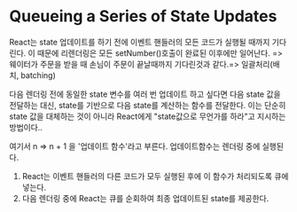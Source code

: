 # Queueing a Series of State Updates

React는 state 업데이트를 하기 전에 이벤트 핸들러의 모든 코드가 실행될 때까지 기다린다. 이 때문에 리렌더링은 모든 setNumber()호출이 완료된 이후에만 일어난다. => 웨이터가 주문을 받을 때 손님이 주문이 끝날때까지 기다린것과 같다.=> 일괄처리(배치, batching)

다음 렌더링 전에 동일한 state 변수를 여러 번 업데이트 하고 싶다면 다음 state 값을 전달하는 대신, state를 기반으로 다음 state를 계산하는 함수를 전달한다. 이는 단순히 state 값을 대체하는 것이 아니라 React에게 "state값으로 무언가를 하라"고 지시하는 방법이다..

여기서 n => n + 1 을 '업데이트 함수'라고 부른다.
업데이트함수는 렌더링 중에 실행된다.

1. React는 이벤트 핸들러의 다른 코드가 모두 실행된 후에 이 함수가 처리되도록 큐에 넣는다.
2. 다음 렌더링 중에 React는 큐를 순회하여 최종 업데이트된 state를 제공한다.
